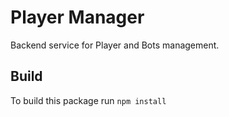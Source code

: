 # Player Manager

Backend service for Player and Bots management.

## Build

  To build this package run `npm install`

